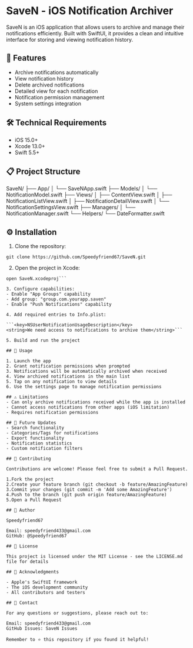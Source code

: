 # SaveN - iOS Notification Archiver

SaveN is an iOS application that allows users to archive and manage their notifications efficiently. Built with SwiftUI, it provides a clean and intuitive interface for storing and viewing notification history.

## 📱 Features

- Archive notifications automatically
- View notification history
- Delete archived notifications
- Detailed view for each notification
- Notification permission management
- System settings integration

## 🛠 Technical Requirements

- iOS 15.0+
- Xcode 13.0+
- Swift 5.5+

## 📋 Project Structure

SaveN/
├── App/
│   └── SaveNApp.swift
├── Models/
│   └── NotificationModel.swift
├── Views/
│   ├── ContentView.swift
│   ├── NotificationListView.swift
│   ├── NotificationDetailView.swift
│   └── NotificationSettingsView.swift
├── Managers/
│   └── NotificationManager.swift
└── Helpers/
    └── DateFormatter.swift
    
## ⚙️ Installation

1. Clone the repository:

```git clone https://github.com/Speedyfriend67/SaveN.git```

2. Open the project in Xcode:

```cd SaveN
open SaveN.xcodeproj```

3. Configure capabilities:
- Enable "App Groups" capability
- Add group: "group.com.yourapp.saven"
- Enable "Push Notifications" capability

4. Add required entries to Info.plist:

```<key>NSUserNotificationUsageDescription</key>
<string>We need access to notifications to archive them</string>```

5. Build and run the project

## 🚀 Usage

1. Launch the app
2. Grant notification permissions when prompted
3. Notifications will be automatically archived when received
4. View archived notifications in the main list
5. Tap on any notification to view details
6. Use the settings page to manage notification permissions

## ⚠️ Limitations
- Can only archive notifications received while the app is installed
- Cannot access notifications from other apps (iOS limitation)
- Requires notification permissions

## 🔄 Future Updates
- Search functionality
- Categories/Tags for notifications
- Export functionality
- Notification statistics
- Custom notification filters

## 🤝 Contributing

Contributions are welcome! Please feel free to submit a Pull Request.

1.Fork the project
2.Create your feature branch (git checkout -b feature/AmazingFeature)
3.Commit your changes (git commit -m 'Add some AmazingFeature')
4.Push to the branch (git push origin feature/AmazingFeature)
5.Open a Pull Request

## 👤 Author

Speedyfriend67

Email: speedyfriend433@gmail.com
GitHub: @Speedyfriend67

## 📝 License

This project is licensed under the MIT License - see the LICENSE.md file for details

## 🙏 Acknowledgments

- Apple's SwiftUI framework
- The iOS development community
- All contributors and testers

## 📮 Contact

For any questions or suggestions, please reach out to:

Email: speedyfriend433@gmail.com
GitHub Issues: SaveN Issues

Remember to ⭐️ this repository if you found it helpful!
